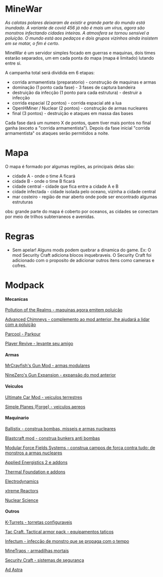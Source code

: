 # MineWar

*As calotas polares deixaram de existir e grande parte do mundo está inundado. A variante de covid 456 já não é mais um vírus, agora são monstros infectando cidades inteiras. A atmosfera se tornou sensível a poluição. O mundo está aos pedaços e dois grupos vizinhos ainda insistem em se matar, o fim é certo*.

MineWar é um servidor simples focado em guerras e maquinas, dois times estarão separados, um em cada ponta do mapa (mapa é limitado) lutando entre si.

A campanha total será dividida em 6 etapas:
- corrida armamentista (preparatorio) - construção de maquinas e armas
- dominação (1 ponto cada fase) - 3 fases de captura bandeira
- destruição da infecção (1 ponto para cada estrutura) - destruir a infecção
- corrida espacial (2 pontos) - corrida espacial até a lua
- OpenHMiner / Nuclear (2 pontos) - construção de armas nucleares
- final (3 pontos) - destruição e ataques em massa das bases

Cada fase dará um numero X de pontos, quem tiver mais pontos no final ganha (exceto a "corrida armamentista").
Depois da fase inicial "corrida armamentista" os ataques serão permitidos a noite.

# Mapa

O mapa é formado por algumas regiões, as principais delas são:
- cidade A - onde o time A ficará
- cidade B - onde o time B ficará
- cidade central - cidade que fica entre a cidade A e B
- cidade infectada - cidade isolada pelo oceano, vizinha a cidade central
- mar costeiro - região de mar aberto onde pode ser encontrado algumas estruturas

obs: grande parte do mapa é coberto por oceanos, as cidades se conectam por meio de trilhos subterraneos e avenidas.

# Regras
- Sem apelar! Alguns mods podem quebrar a dinamica do game. Ex: O mod Security Craft adiciona blocos inquebraveis. O Security Craft foi adicionado com o proposito de adicionar outros itens como cameras e cofres.

# Modpack

#### Mecanicas

[Pollution of the Realms - maquinas agora emitem poluição](https://www.curseforge.com/minecraft/mc-mods/pollution-of-the-realms)

[Advanced Chimneys - complemento ao mod anterior, lhe ajudará a lidar com a poluição](https://legacy.curseforge.com/minecraft/mc-mods/advanced-chimneys)

[Parcool - Parkour](https://www.curseforge.com/minecraft/mc-mods/parcool)

[Player Revive - levante seu amigo](https://www.curseforge.com/minecraft/mc-mods/playerrevive)

#### Armas

[MrCrayfish's Gun Mod - armas modulares](https://legacy.curseforge.com/minecraft/mc-mods/mrcrayfishs-gun-mod)

[NineZero's Gun Expansion - expansão do mod anterior](https://www.curseforge.com/minecraft/mc-mods/ninezeros-gun-expansion)

#### Veiculos

[Ultimate Car Mod - veiculos terrestres](https://www.curseforge.com/minecraft/mc-mods/ultimate-car-mod)

[Simple Planes (Forge) - veiculos aereos](https://www.curseforge.com/minecraft/mc-mods/simple-planes)

#### Maquinario

[Ballistix - construa bombas, misseis e armas nucleares](https://legacy.curseforge.com/minecraft/mc-mods/ballistix)

[Blastcraft mod - construa bunkers anti bombas](https://legacy.curseforge.com/minecraft/mc-mods/blast-craft)

[Modular Force Fields Systems - construa campos de força contra tudo: de monstros a armas nucleares](https://legacy.curseforge.com/minecraft/mc-mods/modular-forcefields)

[Applied Energistics 2 e addons](https://legacy.curseforge.com/minecraft/mc-mods/applied-energistics-2)

[Thermal Foundation e addons](https://legacy.curseforge.com/minecraft/mc-mods/thermal-foundation)

[Electrodynamics](https://legacy.curseforge.com/minecraft/mc-mods/electrodynamics)

[xtreme Reactors](https://www.curseforge.com/minecraft/mc-mods/extreme-reactors)

[Nuclear Science](https://legacy.curseforge.com/minecraft/mc-mods/nuclear-science)


#### Outros

[K-Turrets - torretas configuraveis](https://www.curseforge.com/minecraft/mc-mods/k-turrets)

[Tac Craft. Tactical armor pack - equipamentos taticos](https://www.curseforge.com/minecraft/mc-mods/tac-craft-tactical-armor-pack)

[Infectum - infecção de monstro que se propaga com o tempo](https://www.curseforge.com/minecraft/mc-mods/infectum)

[MineTraps - armadilhas mortais](https://www.curseforge.com/minecraft/mc-mods/minetraps)

[Security Craft - sistemas de segurança](https://www.curseforge.com/minecraft/mc-mods/security-craft)

[Ad Astra](https://www.curseforge.com/minecraft/mc-mods/ad-astra)

